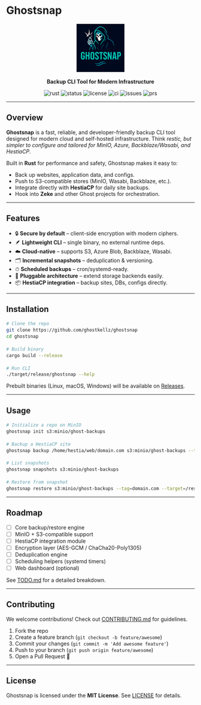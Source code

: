 # Ghostsnap

<div align="center">
  <img src="assets/ghostsnap-logo.png" alt="Ghostsnap Logo" width="128" height="128">

**Backup CLI Tool for Modern Infrastructure**

![rust](https://img.shields.io/badge/Rust-1.80+-brown?logo=rust)
![status](https://img.shields.io/badge/status-alpha-orange)
![license](https://img.shields.io/badge/license-MIT-blue)
![ci](https://img.shields.io/github/actions/workflow/status/ghostkellz/ghostsnap/ci.yml)
![issues](https://img.shields.io/github/issues/ghostkellz/ghostsnap)
![prs](https://img.shields.io/github/issues-pr/ghostkellz/ghostsnap)

</div>

---

## Overview

**Ghostsnap** is a fast, reliable, and developer-friendly backup CLI tool designed for modern cloud and self-hosted infrastructure. Think *restic, but simpler to configure and tailored for MinIO, Azure, Backblaze/Wasabi, and HestiaCP*.

Built in **Rust** for performance and safety, Ghostsnap makes it easy to:

* Back up websites, application data, and configs.
* Push to S3-compatible stores (MinIO, Wasabi, Backblaze, etc.).
* Integrate directly with **HestiaCP** for daily site backups.
* Hook into **Zeke** and other Ghost projects for orchestration.

---

## Features

* 🔒 **Secure by default** – client-side encryption with modern ciphers.
* 🪶 **Lightweight CLI** – single binary, no external runtime deps.
* ☁️ **Cloud-native** – supports S3, Azure Blob, Backblaze, Wasabi.
* 🗂 **Incremental snapshots** – deduplication & versioning.
* ⏱ **Scheduled backups** – cron/systemd-ready.
* 🧩 **Pluggable architecture** – extend storage backends easily.
* 📦 **HestiaCP integration** – backup sites, DBs, configs directly.

---

## Installation

```bash
# Clone the repo
git clone https://github.com/ghostkellz/ghostsnap
cd ghostsnap

# Build binary
cargo build --release

# Run CLI
./target/release/ghostsnap --help
```

Prebuilt binaries (Linux, macOS, Windows) will be available on [Releases](https://github.com/ghostkellz/ghostsnap/releases).

---

## Usage

```bash
# Initialize a repo on MinIO
ghostsnap init s3:minio/ghost-backups

# Backup a HestiaCP site
ghostsnap backup /home/hestia/web/domain.com s3:minio/ghost-backups --tag=domain.com

# List snapshots
ghostsnap snapshots s3:minio/ghost-backups

# Restore from snapshot
ghostsnap restore s3:minio/ghost-backups --tag=domain.com --target=/restore/path
```

---

## Roadmap

* [ ] Core backup/restore engine
* [ ] MinIO + S3-compatible support
* [ ] HestiaCP integration module
* [ ] Encryption layer (AES-GCM / ChaCha20-Poly1305)
* [ ] Deduplication engine
* [ ] Scheduling helpers (systemd timers)
* [ ] Web dashboard (optional)

See [TODO.md](TODO.md) for a detailed breakdown.

---

## Contributing

We welcome contributions! Check out [CONTRIBUTING.md](CONTRIBUTING.md) for guidelines.

1. Fork the repo
2. Create a feature branch (`git checkout -b feature/awesome`)
3. Commit your changes (`git commit -m 'Add awesome feature'`)
4. Push to your branch (`git push origin feature/awesome`)
5. Open a Pull Request 🚀

---

## License

Ghostsnap is licensed under the **MIT License**. See [LICENSE](LICENSE) for details.

